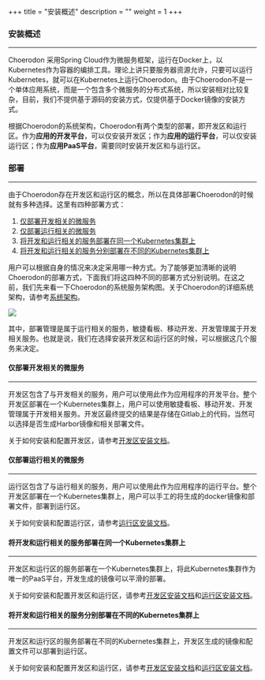 +++
title = "安装概述"
description = ""
weight = 1
+++


### 安装概述
---
Choerodon 采用Spring Cloud作为微服务框架，运行在Docker上，以Kubernetes作为容器的编排工具。理论上讲只要服务器资源允许，只要可以运行Kubernetes，就可以在Kubernetes上运行Choerodon。由于Choerodon不是一个单体应用系统，而是一个包含多个微服务的分布式系统，所以安装相对比较复杂，目前，我们不提供基于源码的安装方式，仅提供基于Docker镜像的安装方式。

根据Choerodon的系统架构，Choerodon有两个类型的部署，即开发区和运行区。作为**应用的开发平台**，可以仅安装开发区；作为**应用的运行平台**，可以仅安装运行区；作为**应用PaaS平台**，需要同时安装开发区和与运行区。

### 部署
---
由于Choerodon存在开发区和运行区的概念，所以在具体部署Choerodon的时候就有多种选择。这里有四种部署方式：

1. [仅部署开发相关的微服务](#仅部署开发相关的微服务)
2. [仅部署运行相关的微服务](#仅部署运行相关的微服务)
3. [将开发和运行相关的服务部署在同一个Kubernetes集群上](#将开发和运行相关的服务部署在同一个Kubernetes集群上)
4. [将开发和运行相关的服务分别部署在不同的Kubernetes集群上](#将开发和运行相关的服务分别部署在不同的Kubernetes集群上)

用户可以根据自身的情况来决定采用哪一种方式。为了能够更加清晰的说明Choerodon的部署方式，下面我们将这四种不同的部署方式分别说明。在这之前，我们先来看一下Choerodon的系统服务架构图。关于Choerodon的详细系统架构，请参考[系统架构](./concept/choerodon-system-architecture)。

![](/img/docs/installation-configuration/choerodon-infrastructure.png)

其中，部署管理是属于运行相关的服务，敏捷看板、移动开发、开发管理属于开发相关服务。也就是说，我们在选择安装开发区和运行区的时候，可以根据这几个服务来决定。

#### 仅部署开发相关的微服务<a name="仅部署开发相关的微服务" />
---
开发区包含了与开发相关的服务，用户可以使用此作为应用程序的开发平台。整个开发区部署在一个Kubernetes集群上，用户可以使用敏捷看板、移动开发、开发管理属于开发相关服务。开发区最终提交的结果是存储在Gitlab上的代码，当然可以选择是否生成Harbor镜像和相关部署文件。


关于如何安装和配置开发区，请参考[开发区安装文档](./development)。


#### 仅部署运行相关的微服务<a name="仅部署运行相关的微服务" />
---
运行区包含了与运行相关的服务，用户可以使用此作为应用程序的运行平台。整个开发区部署在一个Kubernetes集群上，用户可以手工的将生成的docker镜像和部署文件，部署到运行区。

关于如何安装和配置运行区，请参考[运行区安装文档](./deployment)。


#### 将开发和运行相关的服务部署在同一个Kubernetes集群上<a name="将开发和运行相关的服务部署在同一个Kubernetes集群上" />
---
开发区和运行区的服务部署在一个Kubernetes集群上，将此Kubernetes集群作为唯一的PaaS平台，开发生成的镜像可以平滑的部署。

关于如何安装和配置开发区和运行区，请参考[开发区安装文档](./development)和[运行区安装文档](./deployment)。


#### 将开发和运行相关的服务分别部署在不同的Kubernetes集群上<a name="将开发和运行相关的服务分别部署在不同的Kubernetes集群上" />
---
开发区和运行区的服务部署在不同的Kubernetes集群上，开发区生成的镜像和配置文件可以部署到运行区。

关于如何安装和配置开发区和运行区，请参考[开发区安装文档](./development)和[运行区安装文档](./deployment)。
